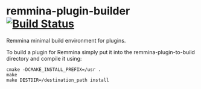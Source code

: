 remmina-plugin-builder [![Build Status](https://travis-ci.org/muflone/remmina-plugin-builder.svg?branch=master)](https://travis-ci.org/muflone/remmina-plugin-builder)
======================

Remmina minimal build environment for plugins.

To build a plugin for Remmina simply put it into the remmina-plugin-to-build directory
and compile it using:

```
cmake -DCMAKE_INSTALL_PREFIX=/usr .
make
make DESTDIR=/destination_path install
```
